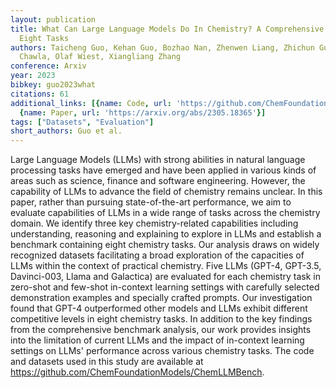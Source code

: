 ```yaml
---
layout: publication
title: What Can Large Language Models Do In Chemistry? A Comprehensive Benchmark On
  Eight Tasks
authors: Taicheng Guo, Kehan Guo, Bozhao Nan, Zhenwen Liang, Zhichun Guo, Nitesh V.
  Chawla, Olaf Wiest, Xiangliang Zhang
conference: Arxiv
year: 2023
bibkey: guo2023what
citations: 61
additional_links: [{name: Code, url: 'https://github.com/ChemFoundationModels/ChemLLMBench'},
  {name: Paper, url: 'https://arxiv.org/abs/2305.18365'}]
tags: ["Datasets", "Evaluation"]
short_authors: Guo et al.
---
```

Large Language Models (LLMs) with strong abilities in natural language
processing tasks have emerged and have been applied in various kinds of areas
such as science, finance and software engineering. However, the capability of
LLMs to advance the field of chemistry remains unclear. In this paper, rather
than pursuing state-of-the-art performance, we aim to evaluate capabilities of
LLMs in a wide range of tasks across the chemistry domain. We identify three
key chemistry-related capabilities including understanding, reasoning and
explaining to explore in LLMs and establish a benchmark containing eight
chemistry tasks. Our analysis draws on widely recognized datasets facilitating
a broad exploration of the capacities of LLMs within the context of practical
chemistry. Five LLMs (GPT-4, GPT-3.5, Davinci-003, Llama and Galactica) are
evaluated for each chemistry task in zero-shot and few-shot in-context learning
settings with carefully selected demonstration examples and specially crafted
prompts. Our investigation found that GPT-4 outperformed other models and LLMs
exhibit different competitive levels in eight chemistry tasks. In addition to
the key findings from the comprehensive benchmark analysis, our work provides
insights into the limitation of current LLMs and the impact of in-context
learning settings on LLMs' performance across various chemistry tasks. The code
and datasets used in this study are available at
https://github.com/ChemFoundationModels/ChemLLMBench.
